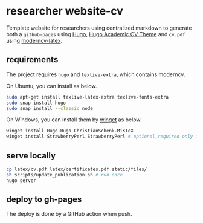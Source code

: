 # researcher website-cv

Template website for researchers using centralized markdown to generate both a `github-pages` using [Hugo](https://gohugo.io/documentation/), [Hugo Academic CV Theme](https://github.com/HugoBlox/theme-academic-cv/tree/main)  and `cv.pdf` using [moderncv-latex](https://github.com/moderncv/moderncv).

## requirements

The project requires `hugo` and `texlive-extra`, which contains moderncv.

On Ubuntu, you can install as below.

  ```bash
  sudo apt-get install texlive-latex-extra texlive-fonts-extra
  sudo snap install hugo
  sudo snap install --classic node
  ```

On Windows, you can install them by [winget](https://learn.microsoft.com/en-us/windows/package-manager/winget/) as below.

  ```bash
  winget install Hugo.Hugo ChristianSchenk.MiKTeX
  winget install StrawberryPerl.StrawberryPerl # optional,required only if you runing from gitbatsh
  ```

## serve locally

  ```bash
  cp latex/cv.pdf latex/certificates.pdf static/files/
  sh scripts/update_publication.sh # run once
  hugo server
  ```

## deploy to gh-pages

The deploy is done by a GitHub action when push.
